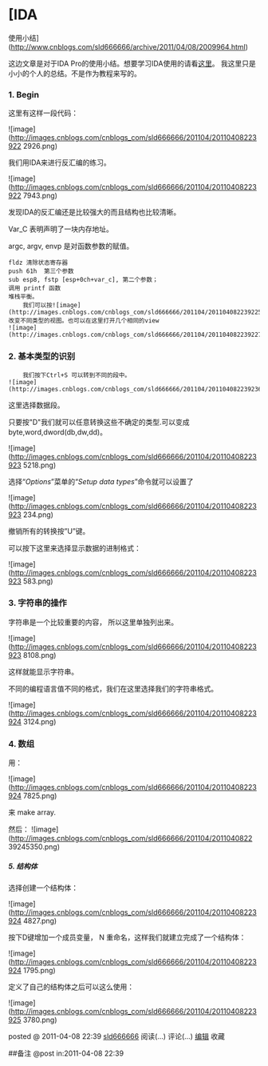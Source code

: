 #  [IDA
使用小结](http://www.cnblogs.com/sld666666/archive/2011/04/08/2009964.html)

这边文章是对于IDA Pro的使用小结。想要学习IDA使用的请看[这里](http://www.pediy.com/practise/IDA.htm)。
我这里只是小小的个人的总结。不是作为教程来写的。

### 1\. Begin

这里有这样一段代码：

![image](http://images.cnblogs.com/cnblogs_com/sld666666/201104/20110408223922
2926.png)

我们用IDA来进行反汇编的练习。

![image](http://images.cnblogs.com/cnblogs_com/sld666666/201104/20110408223922
7943.png)

发现IDA的反汇编还是比较强大的而且结构也比较清晰。

Var_C 表明声明了一块内存地址。

argc, argv, envp 是对函数参数的赋值。

    fldz 清除状态寄存器
    push 61h  第三个参数
    sub esp8, fstp [esp+0ch+var_c], 第二个参数； 
    调用 printf 函数
    堆栈平衡。
        我们可以按![image](http://images.cnblogs.com/cnblogs_com/sld666666/201104/201104082239225152.png) 改变不同类型的视图。也可以在这里打开几个相同的view
    ![image](http://images.cnblogs.com/cnblogs_com/sld666666/201104/201104082239227137.png) 

### 2\. 基本类型的识别

        我们按下Ctrl+S 可以转到不同的段中。
    ![image](http://images.cnblogs.com/cnblogs_com/sld666666/201104/201104082239236613.png) 

这里选择数据段。

只要按"D"我们就可以任意转换这些不确定的类型.可以变成byte,word,dword(db,dw,dd)。

![image](http://images.cnblogs.com/cnblogs_com/sld666666/201104/20110408223923
5218.png)

选择“_Options_”菜单的“_Setup data types_”命令就可以设置了

![image](http://images.cnblogs.com/cnblogs_com/sld666666/201104/20110408223923
234.png)

撤销所有的转换按”U”键。

可以按下这里来选择显示数据的进制格式：

![image](http://images.cnblogs.com/cnblogs_com/sld666666/201104/20110408223923
583.png)

### 3\. 字符串的操作

字符串是一个比较重要的内容， 所以这里单独列出来。

![image](http://images.cnblogs.com/cnblogs_com/sld666666/201104/20110408223923
8108.png)

这样就能显示字符串。

不同的编程语言值不同的格式，我们在这里选择我们的字符串格式。

![image](http://images.cnblogs.com/cnblogs_com/sld666666/201104/20110408223924
3124.png)

### 4\. 数组

用：

![image](http://images.cnblogs.com/cnblogs_com/sld666666/201104/20110408223924
7825.png)

来 make array.

然后： ![image](http://images.cnblogs.com/cnblogs_com/sld666666/201104/2011040822
39245350.png)

##### 5\. 结构体

选择创建一个结构体：

![image](http://images.cnblogs.com/cnblogs_com/sld666666/201104/20110408223924
4827.png)

按下D键增加一个成员变量， N 重命名，这样我们就建立完成了一个结构体：

![image](http://images.cnblogs.com/cnblogs_com/sld666666/201104/20110408223924
1795.png)

定义了自己的结构体之后可以这么使用：

![image](http://images.cnblogs.com/cnblogs_com/sld666666/201104/20110408223925
3780.png)

posted @ 2011-04-08 22:39 [sld666666](http://www.cnblogs.com/sld666666/)
阅读(...) 评论(...) [编辑](https://i.cnblogs.com/EditPosts.aspx?postid=2009964) 收藏

##备注 
 @post in:2011-04-08 22:39